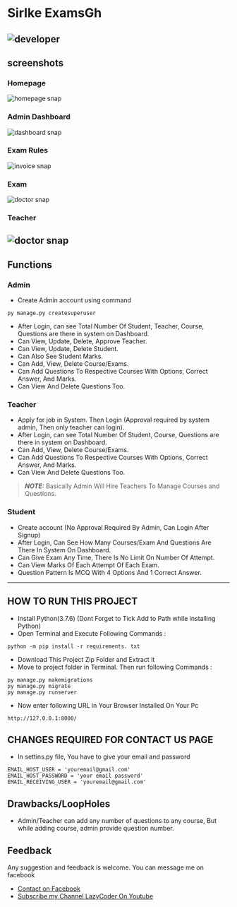 # SirIke ExamsGh
![developer](https://img.shields.io/badge/Developed%20By%20%3A-IsaacTwumasi-red)
---
## screenshots
### Homepage
![homepage snap](https://github.com/sumitkumar1503/onlinequiz/blob/master/static/screenshots/homepage.png?raw=true)
### Admin Dashboard
![dashboard snap](https://github.com/sumitkumar1503/onlinequiz/blob/master/static/screenshots/adminhomepage.png?raw=true)
### Exam Rules
![invoice snap](https://github.com/sumitkumar1503/onlinequiz/blob/master/static/screenshots/rules.png?raw=true)
### Exam
![doctor snap](https://github.com/sumitkumar1503/onlinequiz/blob/master/static/screenshots/exam.png?raw=true)
### Teacher
![doctor snap](https://github.com/sumitkumar1503/onlinequiz/blob/master/static/screenshots/teacher.png?raw=true)
---
## Functions
### Admin
- Create Admin account using command
```
py manage.py createsuperuser
```
- After Login, can see Total Number Of Student, Teacher, Course, Questions are there in system on Dashboard.
- Can View, Update, Delete, Approve Teacher.
- Can View, Update, Delete Student.
- Can Also See Student Marks.
- Can Add, View, Delete Course/Exams.
- Can Add Questions To Respective Courses With Options, Correct Answer, And Marks.
- Can View And Delete Questions Too.

### Teacher
- Apply for job in System. Then Login (Approval required by system admin, Then only teacher can login).
- After Login, can see Total Number Of Student, Course, Questions are there in system on Dashboard.
- Can Add, View, Delete Course/Exams.
- Can Add Questions To Respective Courses With Options, Correct Answer, And Marks.
- Can View And Delete Questions Too.
> **_NOTE:_**  Basically Admin Will Hire Teachers To Manage Courses and Questions.

### Student
- Create account (No Approval Required By Admin, Can Login After Signup)
- After Login, Can See How Many Courses/Exam And Questions Are There In System On Dashboard.
- Can Give Exam Any Time, There Is No Limit On Number Of Attempt.
- Can View Marks Of Each Attempt Of Each Exam.
- Question Pattern Is MCQ With 4 Options And 1 Correct Answer.
---

## HOW TO RUN THIS PROJECT
- Install Python(3.7.6) (Dont Forget to Tick Add to Path while installing Python)
- Open Terminal and Execute Following Commands :
```
python -m pip install -r requirements. txt
```
- Download This Project Zip Folder and Extract it
- Move to project folder in Terminal. Then run following Commands :
```
py manage.py makemigrations
py manage.py migrate
py manage.py runserver
```
- Now enter following URL in Your Browser Installed On Your Pc
```
http://127.0.0.1:8000/
```

## CHANGES REQUIRED FOR CONTACT US PAGE
- In settins.py file, You have to give your email and password
```
EMAIL_HOST_USER = 'youremail@gmail.com'
EMAIL_HOST_PASSWORD = 'your email password'
EMAIL_RECEIVING_USER = 'youremail@gmail.com'
```

## Drawbacks/LoopHoles
- Admin/Teacher can add any number of questions to any course, But while adding course, admin provide question number.


## Feedback
Any suggestion and feedback is welcome. You can message me on facebook
- [Contact on Facebook](https://fb.com/sumit.luv)
- [Subscribe my Channel LazyCoder On Youtube](https://youtube.com/lazycoders)
